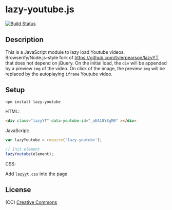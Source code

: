 # lazy-youtube.js

[![Build Status](https://travis-ci.org/micnews/lazy-youtube.svg)](https://travis-ci.org/micnews/lazy-youtube)

## Description

This is a JavaScript module to lazy load Youtube videos, Browserify/Node.js-style fork of https://github.com/tylerpearson/lazyYT, that does not depend on jQuery. On the initial load, the `div` will be appended by a preview `img` of the video. On click of the image, the preview `img` will be replaced by the autoplaying `iframe` Youtube video.

## Setup

```bash
npm install lazy-youtube
```

HTML:

```html
<div class="lazyYT" data-youtube-id="_oEA18Y8gM0" ></div>
```

JavaScript:

```js
var lazyYoutube = require('lazy-youtube');

// Init element
lazyYoutube(element);
```

CSS:

Add `lazyyt.css` into the page

## License

(CC) [Creative Commons](http://creativecommons.org/licenses/by-sa/4.0/)
